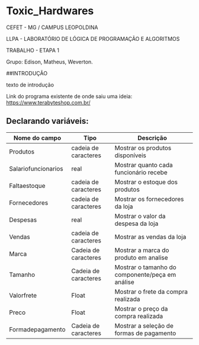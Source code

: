 #  Toxic_Hardwares

CEFET - MG /  CAMPUS LEOPOLDINA

LLPA - LABORATÓRIO DE LÓGICA DE PROGRAMAÇÃO E ALGORITMOS

TRABALHO - ETAPA 1

Grupo: Edison, Matheus, Weverton.

##INTRODUÇÃO

texto de introdução

Link do programa existente de onde saiu uma ideia:  https://www.terabyteshop.com.br/

## Declarando variáveis:

Nome do campo | Tipo | Descrição
| ------------- | ---- | ----------------- |
Produtos | cadeia de caracteres | Mostrar os produtos disponíveis
Salariofuncionarios | real | Mostrar quanto cada funcionário recebe
Faltaestoque | cadeia de caracteres | Mostrar o estoque dos produtos
Fornecedores | cadeia de caracteres | Mostrar os fornecedores da loja
Despesas | real | Mostrar o valor da despesa da loja
Vendas | cadeia de caracteres | Mostrar  as vendas da loja
Marca | Cadeia de caracteres | Mostrar a marca do produto em analise
Tamanho | Cadeia de caracteres | Mostrar o tamanho do componente/peça em análise
Valorfrete | Float | Mostrar o frete da compra realizada
Preco | Float | Mostrar o preço da compra realizada
Formadepagamento | Cadeia de caracteres | Mostrar a seleção de formas de pagamento
